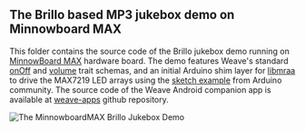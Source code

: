 ## The Brillo based MP3 jukebox demo on Minnowboard MAX
This folder contains the source code of the Brillo jukebox demo running on [MinnowBoard MAX](http://wiki.minnowboard.org/MinnowBoard_MAX) hardware board. The demo features Weave's standard [onOff](https://developers.google.com/weave/v1/reference/device-api/onOff) and [volume](https://developers.google.com/weave/v1/reference/device-api/volume) trait schemas, and an initial Arduino shim layer for [libmraa](http://iotdk.intel.com/docs/master/mraa/) to drive the MAX7219 LED arrays using the [sketch example](https://brainy-bits.com/tutorials/scroll-text-using-the-max7219-led-dot-matrix/) from Arduino community. The source code of the Weave Android companion app is available at [weave-apps](https://github.com/ttzeng/weave-apps/tree/master/MyWeaveApp) github repository.

<img src="https://media.githubusercontent.com/media/ttzeng/ttzeng.github.io/refs/heads/master/doc/assets/MinnowMax%20Brillo%20Jukebox%20IDF16.jpg" alt="The MinnowboardMAX Brillo Jukebox Demo">

